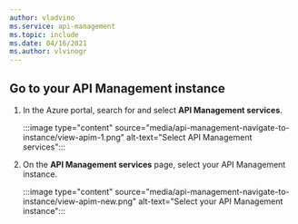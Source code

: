 ```yaml
---
author: vladvino
ms.service: api-management
ms.topic: include
ms.date: 04/16/2021
ms.author: vlvinogr
---
```

## Go to your API Management instance

1. In the Azure portal, search for and select **API Management services**.

    :::image type="content" source="media/api-management-navigate-to-instance/view-apim-1.png" alt-text="Select API Management services":::

1. On the **API Management services** page, select your API Management instance.

    :::image type="content" source="media/api-management-navigate-to-instance/view-apim-new.png" alt-text="Select your API Management instance":::